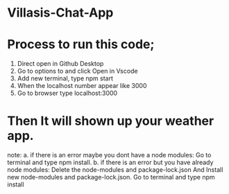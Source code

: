 # Villasis-Chat-App
# Process to run this code;
1. Direct open in Github Desktop
2. Go to options to and click Open in Vscode
3. Add new terminal, type npm start
4. When the localhost number appear like 3000
5. Go to browser type localhost:3000
# Then It will shown up your weather app.
note:
a. if there is an error maybe you dont have a node modules: Go to terminal and type npm install.
b. if there is an error but you have already node modules: Delete the node-modules and package-lock.json
And Install new node-modules and package-lock.json. Go to terminal and type npm install
